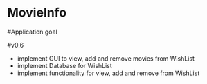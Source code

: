 # MovieInfo

#Application goal

#v0.6
- implement GUI to view, add and remove movies from WishList
- implement Database for WishList
- implement functionality for view, add and remove from WishList